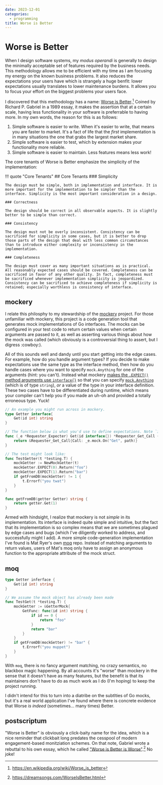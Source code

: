 ```yaml
---
date: 2023-12-01
categories:
  - programming
title: Worse is Better
---
```


Worse is Better
===============

When I design software systems, my _modus operandi_ is generally to design the minimally acceptable set of features required by the business needs. This methodology allows me to be efficient with my time as I am focusing my energy on the known business problems. It also reduces the expectations your users have which is strangely a huge benfit: lower expectations usually translates to lower maintenance burdens. It allows you to focus your effort on the biggest problems your users face.

<!-- more -->

I discovered that this methodology has a name: [Worse is Better](https://en.wikipedia.org/wiki/Worse_is_better).[^1] Coined by Richard P. Gabriel in a 1989 essay, it makes the assertion that at a certain scale, having less functionality in your software is preferrable to having more. In my own words, the reason for this is as follows:

1. Simple software is easier to write. When it's easier to write, that means you are faster to market. It's a fact of life that the _first_ implementation is in many situations the one that grabs the largest market share.
2. Simple software is easier to test, which by extension makes your functionality more reliable.
3. Simple software is easier to maintain. Less features means less work!

The core tenants of Worse is Better emphasize the simplicity of the implementation:

!!! quote "Core Tenants"
    ## Core Tenants
    ### Simplicity

    The design must be simple, both in implementation and interface. It is more important for the implementation to be simpler than the interface. Simplicity is the most important consideration in a design.

    ### Correctness

    The design should be correct in all observable aspects. It is slightly better to be simple than correct.

    ### Consistency

    The design must not be overly inconsistent. Consistency can be sacrificed for simplicity in some cases, but it is better to drop those parts of the design that deal with less common circumstances than to introduce either complexity or inconsistency in the implementation.

    ### Completeness

    The design must cover as many important situations as is practical. All reasonably expected cases should be covered. Completeness can be sacrificed in favor of any other quality. In fact, completeness must be sacrificed whenever implementation simplicity is jeopardized. Consistency can be sacrificed to achieve completeness if simplicity is retained; especially worthless is consistency of interface.

## mockery
I relate this philosphy to my stewardship of the [mockery](https://vektra.github.io/mockery/latest/) project. For those unfamiliar with mockery, this project is a code generation tool that generates mock implementations of Go interfaces. The mocks can be configured in your test code to return certain values when certain arguments are passed to it, as well as asserting various things about how the mock was called (which obviously is a controversial thing to assert, but I digress :cowboy:).

All of this sounds well and dandy until you start getting into the edge cases. For example, how do you handle argument types? If you decide to make expectations use the same type as the interface method, then how do you handle cases where you want to specify `mock.Anything` for one of the arguments (hint: you can't). Instead what mockery [makes the `.EXPECT()` method arguments use `interface{}`](https://github.com/vektra/mockery/blob/v2.38.0/mocks/github.com/vektra/mockery/v2/pkg/fixtures/Requester.go#L55) so that you can specify [`mock.Anything`](https://pkg.go.dev/github.com/stretchr/testify@v1.8.4/mock) (which is of type `string`), _or_ a value of the type in your interface definition. These two cases have to be differentiated during runtime, which means your compiler can't help you if you made an uh-oh and provided a totally erroneous type. Yuck! 

```go title="mockery mocks"
// An example you might run across in mockery.
type Getter interface{
    Get(id int) string
}

// The function below is what you'd use to define expectations. Note `id` is `interface{}`, not `int`!
func (_e *Requester_Expecter) Get(id interface{}) *Requester_Get_Call {
	return &Requester_Get_Call{Call: _e.mock.On("Get", path)}
}

// The test might look like:
func TestGetter(t *testing.T) {
    mockGetter := NewMockGetter(t)
    mockGetter.EXPECT(0).Return("foo")
    mockGetter.EXPECT(1).Return("bar")
    if getFromDB(mockGetter) != 1 {
        t.Errorf("you twat")
    }
}

func getFromDB(getter Getter) string {
    return getter.Get(1)
}
```

Armed with hindsight, I realize that mockery is not _simple_ in its implementation. Its interface is indeed quite simple and intuitive, but the fact that its implementation is so complex means that we are sometimes plagued by edge cases and bugs (which I've diligently worked to address, and successfully might I add). A more simple code-generation implementation I've found is Mat Ryer's own [moq](https://github.com/matryer/moq) repo. Instead of matching arguments to return values, users of Mat's moq only have to assign an anonymous function to the appropriate attribute of the mock struct.

## moq

```go title="moq mocks"
type Getter inferface {
    Get(id int) string
}

// We assume the mock object has already been made
func TestGet(t *testing.T) {
    mockGetter := &GetterMock{
        GetFunc: func(id int) string {
            if id == 0 {
                return "foo"
            }
            return "bar"
        }
    }
    if getFromDB(mockGetter) != "bar" {
        t.Errorf("you muppet")
    }
}
```

With `moq`, there is no fancy argument matching, no crazy semantics, no blackbox magic happening. By all accounts it's "worse" than mockery in the sense that it doesn't have as many features, but the benefit is that its maintainers don't have to do as much work as I do (I'm hoping) to keep the project running.

I didn't intend for this to turn into a diatribe on the subtlties of Go mocks, but it's a real world application I've found where there is concrete evidence that Worse _is indeed_ (sometimes... many times) Better.

## postscriptum

"Worse is Better" is obviously a click-baity name for the idea, which is a nice reminder that clickbait long predates the cesspool of modern engagement-based monitziation schemes. On that note, Gabriel wrote a rebuttal to his own essay, which he called ["Worse is Better is Worse"](https://dreamsongs.com/Files/worse-is-worse.pdf).[^2] No joke!

[^1]: https://en.wikipedia.org/wiki/Worse_is_better
[^2]: https://dreamsongs.com/WorseIsBetter.html

